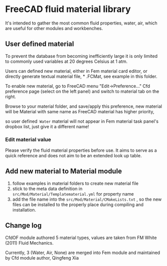 # FreeCAD fluid material library

 It's intended to gather the most common fluid properties, water, air, which are useful for other modules and workbenches.

## User defined material

To prevent the database from becoming inefficiently large it is only limited to commonly used variables at 20 degrees Celsius at 1 atm.  

Users can defined new material, either in Fem material card editor, or directly generate textual material file, * .FCMat, see example in this folder.   

To enable new material, go to FreeCAD menu "Edit->Preference..." Cfd preference page (select on the left panel) and switch to material tab on the right. 

Browse to your material folder, and save/apply this preference, new material will be Material with same name as FreeCAD material has higher priority,

so user defined` Water` material will not appear in Fem material task panel's dropbox list, just give it a different name!

### Edit material value

Please verify the fluid material properties before use. It aims to serve as a quick reference and does not aim to be an extended look up table.



## Add new material to Material module

1. follow examples in material folders to create new material file
2.  stick to the meta data definition in `src/Mod/Material/Templatematerial.yml` for property name
3. add the file name into the `src/Mod/Material/CMakeLists.txt` , so the new files can be installed to the properly place during compiling and installation. 

## Change log

CfdOF module authored 5 material types, values are taken from FM White (2011) Fluid Mechanics. 



Currently, 3 (Water, Air, None) are merged into Fem module and maintained by Cfd module author, Qingfeng Xia 

